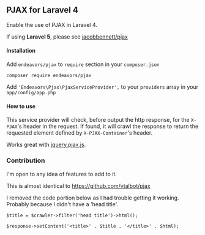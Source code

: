## PJAX for Laravel 4

Enable the use of PJAX in Laravel 4.

If using **Laravel 5**, please see [jacobbennett/pjax](https://github.com/JacobBennett/pjax)

#### Installation

Add `endeavors/pjax` to `require` section in your `composer.json` 

    composer require endeavors/pjax

Add `'Endeavors\Pjax\PjaxServiceProvider',` to your `providers` array in your `app/config/app.php`

#### How to use

This service provider will check, before output the http response, for the `X-PJAX`'s 
header in the request. If found, it will crawl the response to return the requested 
element defined by `X-PJAX-Container`'s header.

Works great with [jquery.pjax.js](https://github.com/defunkt/jquery-pjax).

### Contribution

I'm open to any idea of features to add to it.

This is almost identical to https://github.com/vtalbot/pjax

I removed the code portion below as I had trouble getting it working. Probably because I didn't have a 'head title'.

    
    $title = $crawler->filter('head title')->html();
				
	$response->setContent('<title>' . $title . '</title>' . $html);
    	

